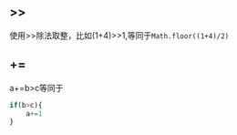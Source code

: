 ## >>
使用>>除法取整，比如(1+4)>>1,等同于`Math.floor((1+4)/2)`

## +=
a+=b>c等同于
```javascript
if(b>c){
    a+=1
}
```